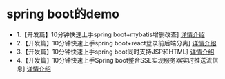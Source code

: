 # spring boot的demo

- 1.【开发篇】10分钟快速上手spring boot+mybatis增删改查]  [详情介绍](https://github.com/CodingChaozhang/spring_boot_practice_demo/blob/master/spring_boot_mybatis/%E3%80%90%E5%BC%80%E5%8F%91%E7%AF%87%E3%80%9110%E5%88%86%E9%92%9F%E5%BF%AB%E9%80%9F%E4%B8%8A%E6%89%8Bspring%20boot%2Bmybatis%E5%A2%9E%E5%88%A0%E6%94%B9%E6%9F%A5.md)
- 2.【开发篇】10分钟快速上手spring boot+react登录前后端分离]  [详情介绍](https://github.com/CodingChaozhang/spring_boot_practice_demo/blob/master/spring_boot_react_login/%E3%80%90%E5%BC%80%E5%8F%91%E7%AF%87%E3%80%9110%E5%88%86%E9%92%9F%E5%BF%AB%E9%80%9F%E4%B8%8A%E6%89%8Bspring%20boot%2Breact%E7%99%BB%E5%BD%95%E5%89%8D%E5%90%8E%E7%AB%AF%E5%88%86%E7%A6%BB.md)
- 3.【开发篇】10分钟快速上手spring boot同时支持JSP和HTML]  [详情介绍](https://github.com/CodingChaozhang/spring_boot_practice_demo/blob/master/springboot_thymeleaf_jsp/spring%20boot%E5%90%8C%E6%97%B6%E6%94%AF%E6%8C%81JSP%E5%92%8CHTML.md)
- 4.【开发篇】10分钟快速上手Spring boot整合SSE实现服务器实时推送流信息]  [详情介绍](https://github.com/CodingChaozhang/spring_boot_practice_demo/blob/master/springboot_sse/Spring%20boot%E6%95%B4%E5%90%88SSE%E5%AE%9E%E7%8E%B0%E6%9C%8D%E5%8A%A1%E5%99%A8%E5%AE%9E%E6%97%B6%E6%8E%A8%E9%80%81%E6%B5%81%E4%BF%A1%E6%81%AF.md)
